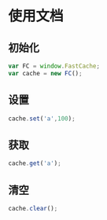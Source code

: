 # 使用文档

## 初始化

```js
var FC = window.FastCache;
var cache = new FC();
```

## 设置

```js
cache.set('a',100);
```

## 获取

```js
cache.get('a');
```
## 清空

```js
cache.clear();
```